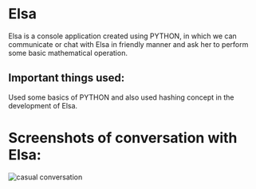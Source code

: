 # Elsa
Elsa is a console application created using PYTHON,
in which we can communicate or chat with Elsa in friendly manner and ask her to perform some basic mathematical operation. 

## Important things used:
Used some basics of PYTHON and also used hashing concept in the development of Elsa.

# Screenshots of conversation with Elsa:
![casual conversation](https://user-images.githubusercontent.com/54996809/94127029-0adbe280-fe76-11ea-835a-ab9757df7a74.PNG)

